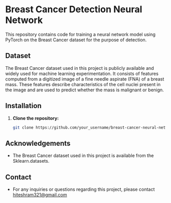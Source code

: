 # Breast Cancer Detection Neural Network

This repository contains code for training a neural network model using PyTorch on the Breast Cancer dataset for the purpose of detection.

## Dataset
The Breast Cancer dataset used in this project is publicly available and widely used for machine learning experimentation. It consists of features computed from a digitized image of a fine needle aspirate (FNA) of a breast mass. These features describe characteristics of the cell nuclei present in the image and are used to predict whether the mass is malignant or benign.

## Installation
1. **Clone the repository:**
   ```bash
   git clone https://github.com/your_username/breast-cancer-neural-network.git

## Acknowledgements
- The Breast Cancer dataset used in this project is available from the Sklearn.datasets.

## Contact
- For any inquiries or questions regarding this project, please contact hiteshram321@gmail.com

